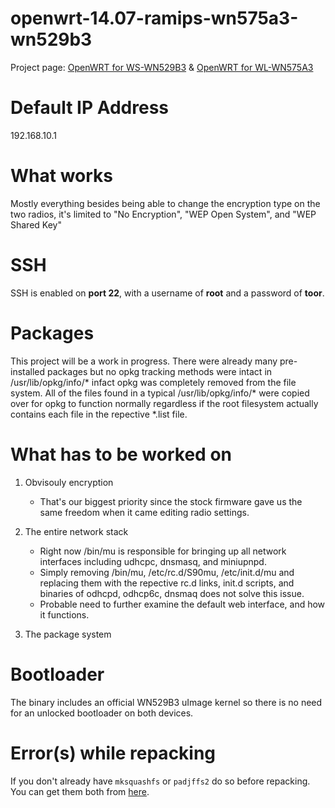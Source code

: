 # openwrt-14.07-ramips-wn575a3-wn529b3
Project page: [OpenWRT for WS-WN529B3](http://osmar.gonzal.us/openwrt-ws-wn529b3/) & [OpenWRT for WL-WN575A3](http://osmar.gonzal.us/openwrt-for-wl-wn575a3/)
# Default IP Address
192.168.10.1
# What works
Mostly everything besides being able to change the encryption type on the two radios, it's limited to "No Encryption", "WEP Open System", and "WEP Shared Key"
# SSH
SSH is enabled on **port 22**, with a username of **root** and a password of **toor**. 
# Packages
This project will be a work in progress. There were already many pre-installed packages but no opkg tracking methods were intact in /usr/lib/opkg/info/* 
infact opkg was completely removed from the file system. All of the files found in a typical /usr/lib/opkg/info/* were copied over for opkg to function
normally regardless if the root filesystem actually contains each file in the repective *.list file.
# What has to be worked on
1. Obvisouly encryption

   * That's our biggest priority since the stock firmware gave us the same freedom when it came editing radio settings.
2. The entire network stack

   * Right now /bin/mu is responsible for bringing up all network interfaces including udhcpc, dnsmasq, and miniupnpd. 
   * Simply removing /bin/mu, /etc/rc.d/S90mu, /etc/init.d/mu and replacing them with the repective rc.d links, init.d scripts, and binaries of odhcpd, odhcp6c, dnsmaq does not solve this issue.
   * Probable need to further examine the default web interface, and how it functions. 
3. The package system

# Bootloader
The binary includes an official WN529B3 uImage kernel so there is no need for an unlocked bootloader on both devices.

# Error(s) while repacking
If you don't already have `mksquashfs` or `padjffs2` do so before repacking. You can get them both from [here](https://github.com/rssnsj/firmware-tools).
